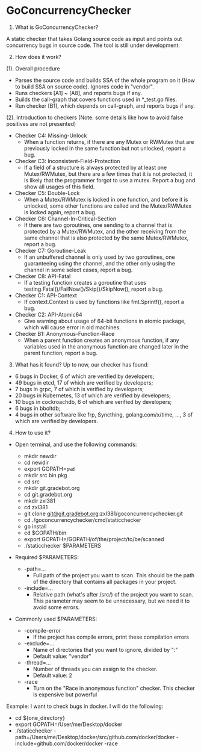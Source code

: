# GoConcurrencyChecker

1. What is GoConcurrencyChecker?

A static checker that takes Golang source code as input and points out concurrency bugs in source code.  The tool is still under development. 

2. How does it work?

(1). Overall procedure
  -  Parses the source code and builds SSA of the whole program on it (How to build SSA on source code). Ignores code in "vendor".
  -  Runs checkers [A1] ~ [A8], and reports bugs if any.
  -  Builds the call-graph that covers functions used in *_test.go files.
  -  Run checker [B1], which depends on call-graph, and reports bugs if any.

(2). Introduction to checkers
(Note: some details like how to avoid false positives are not presented)
  - Checker C4: Missing-Unlock
    - When a function returns, if there are any Mutex or RWMutex that are previously locked in the same function but not unlocked, report a bug.
  - Checker C3: Inconsistent-Field-Protection
    - If a field of a structure is always protected by at least one Mutex/RWMutex, but there are a few times that it is not protected, it is likely that the programmer forgot to use a mutex. Report a bug and show all usages of this field.
  - Checker C5: Double-Lock
    - When a Mutex/RWMutex is locked in one function, and before it is unlocked, some other functions are called and the Mutex/RWMutex is locked again, report a bug.
  - Checker C6: Channel-In-Critical-Section
    - If there are two goroutines, one sending to a channel that is protected by a Mutex/RWMutex, and the other receiving from the same channel that is also protected by the same Mutex/RWMutex, report a bug.
  - Checker C7: Goroutine-Leak
    - If an unbuffered channel is only used by two goroutines, one guaranteeing using the channel, and the other only using the channel in some select cases, report a bug.
  - Checker C8: API-Fatal
    - If a testing function creates a goroutine that uses testing.Fatal()/FailNow()/Skip()/SkipNow(), report a bug.
  - Checker C1: API-Context
    - If context.Context is used by functions like fmt.Sprintf(), report a bug.
  - Checker C2: API-Atomic64
    - Give warning about usage of 64-bit functions in atomic package, which will cause error in old machines.
  - Checker B1: Anonymous-Function-Race
    - When a parent function creates an anonymous function, if any variables used in the anonymous function are changed later in the parent function, report a bug.

3. What has it found?
Up to now, our checker has found:
- 6 bugs in Docker, 6 of which are verified by developers;
- 49 bugs in etcd, 17 of which are verified by developers;
- 7 bugs in grpc, 7 of which is verified by developers;
- 20 bugs in Kubernetes, 13 of which are verified by developers;
- 10 bugs in cockroachdb, 6 of which are verified by developers;
- 6 bugs in bboltdb;
- 4 bugs in other software like frp, Syncthing, golang.com/x/time, ..., 3 of which are verified by developers.

4. How to use it?

- Open terminal, and use the following commands:
  - mkdir newdir
  - cd newdir
  - export GOPATH=`pwd`
  - mkdir src bin pkg
  - cd src
  - mkdir git.gradebot.org
  - cd git.gradebot.org
  - mkdir zxl381
  - cd zxl381
  - git clone git@git.gradebot.org:zxl381/goconcurrencychecker.git
  - cd ./goconcurrencychecker/cmd/staticchecker
  - go install
  - cd $GOPATH/bin
  - export GOPATH=/GOPATH/of/the/project/to/be/scanned
  - ./staticchecker $PARAMETERS

- Required $PARAMETERS:
  - -path=...  
    - Full path of the project you want to scan. This should be the path of the directory that contains all packages in your project.
  - -include=... 
    - Relative path (what's after /src/) of the project you want to scan. This parameter may seem to be unnecessary, but we need it to avoid some errors.

- Commonly used $PARAMETERS:
  - -compile-error
    - If the project has compile errors, print these compilation errors
  - -exclude=...
    - Name of directories that you want to ignore, divided by ":"
    - Default value: "vendor"
  - -thread=...
    - Number of threads you can assign to the checker. 
    - Default value: 2
  - -race
    - Turn on the "Race in anonymous function" checker. This checker is expensive but powerful

Example:
I want to check bugs in docker. I will do the following:
- cd ${one_directory}
- export GOPATH=/User/me/Desktop/docker
- ./staticchecker -path=/Users/me/Desktop/docker/src/github.com/docker/docker -include=github.com/docker/docker -race

